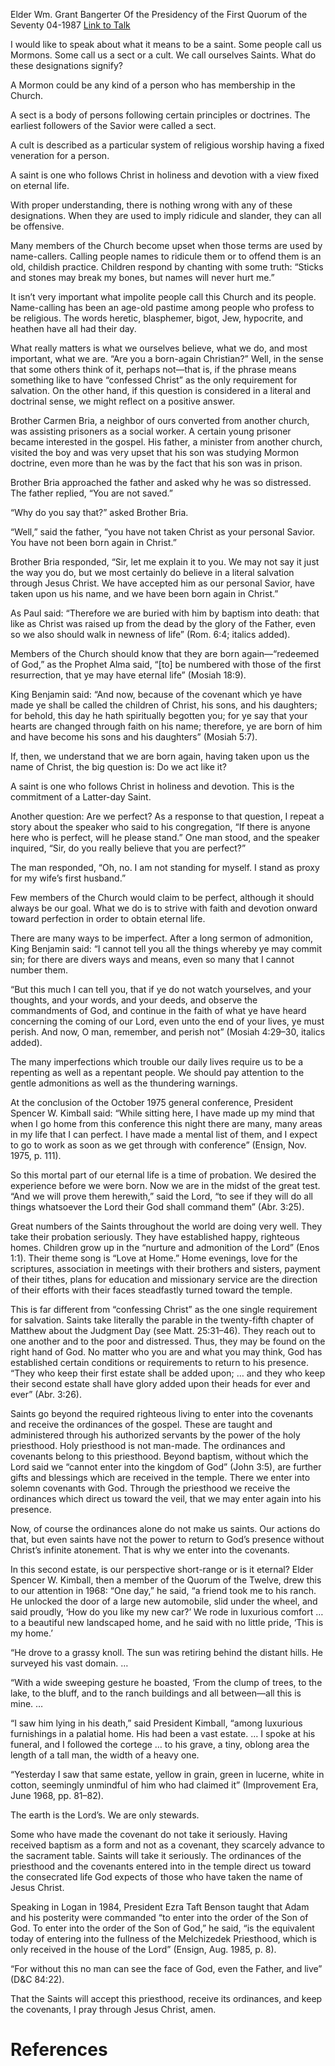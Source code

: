 Elder Wm. Grant Bangerter
Of the Presidency of the First Quorum of the Seventy
04-1987
[Link to Talk](https://www.churchofjesuschrist.org/study/general-conference/1987/04/what-it-means-to-be-a-saint?lang=eng)

I would like to speak about what it means to be a saint. Some people call us Mormons. Some call us a sect or a cult. We call ourselves Saints. What do these designations signify?

A Mormon could be any kind of a person who has membership in the Church.

A sect is a body of persons following certain principles or doctrines. The earliest followers of the Savior were called a sect.

A cult is described as a particular system of religious worship having a fixed veneration for a person.

A saint is one who follows Christ in holiness and devotion with a view fixed on eternal life.

With proper understanding, there is nothing wrong with any of these designations. When they are used to imply ridicule and slander, they can all be offensive.

Many members of the Church become upset when those terms are used by name-callers. Calling people names to ridicule them or to offend them is an old, childish practice. Children respond by chanting with some truth: “Sticks and stones may break my bones, but names will never hurt me.”

It isn’t very important what impolite people call this Church and its people. Name-calling has been an age-old pastime among people who profess to be religious. The words heretic, blasphemer, bigot, Jew, hypocrite, and heathen have all had their day.

What really matters is what we ourselves believe, what we do, and most important, what we are. “Are you a born-again Christian?” Well, in the sense that some others think of it, perhaps not—that is, if the phrase means something like to have “confessed Christ” as the only requirement for salvation. On the other hand, if this question is considered in a literal and doctrinal sense, we might reflect on a positive answer.

Brother Carmen Bria, a neighbor of ours converted from another church, was assisting prisoners as a social worker. A certain young prisoner became interested in the gospel. His father, a minister from another church, visited the boy and was very upset that his son was studying Mormon doctrine, even more than he was by the fact that his son was in prison.

Brother Bria approached the father and asked why he was so distressed. The father replied, “You are not saved.”

“Why do you say that?” asked Brother Bria.

“Well,” said the father, “you have not taken Christ as your personal Savior. You have not been born again in Christ.”

Brother Bria responded, “Sir, let me explain it to you. We may not say it just the way you do, but we most certainly do believe in a literal salvation through Jesus Christ. We have accepted him as our personal Savior, have taken upon us his name, and we have been born again in Christ.”

As Paul said: “Therefore we are buried with him by baptism into death: that like as Christ was raised up from the dead by the glory of the Father, even so we also should walk in newness of life” (Rom. 6:4; italics added).

Members of the Church should know that they are born again—“redeemed of God,” as the Prophet Alma said, “[to] be numbered with those of the first resurrection, that ye may have eternal life” (Mosiah 18:9).

King Benjamin said: “And now, because of the covenant which ye have made ye shall be called the children of Christ, his sons, and his daughters; for behold, this day he hath spiritually begotten you; for ye say that your hearts are changed through faith on his name; therefore, ye are born of him and have become his sons and his daughters” (Mosiah 5:7).

If, then, we understand that we are born again, having taken upon us the name of Christ, the big question is: Do we act like it?

A saint is one who follows Christ in holiness and devotion. This is the commitment of a Latter-day Saint.

Another question: Are we perfect? As a response to that question, I repeat a story about the speaker who said to his congregation, “If there is anyone here who is perfect, will he please stand.” One man stood, and the speaker inquired, “Sir, do you really believe that you are perfect?”

The man responded, “Oh, no. I am not standing for myself. I stand as proxy for my wife’s first husband.”

Few members of the Church would claim to be perfect, although it should always be our goal. What we do is to strive with faith and devotion onward toward perfection in order to obtain eternal life.

There are many ways to be imperfect. After a long sermon of admonition, King Benjamin said: “I cannot tell you all the things whereby ye may commit sin; for there are divers ways and means, even so many that I cannot number them.

“But this much I can tell you, that if ye do not watch yourselves, and your thoughts, and your words, and your deeds, and observe the commandments of God, and continue in the faith of what ye have heard concerning the coming of our Lord, even unto the end of your lives, ye must perish. And now, O man, remember, and perish not” (Mosiah 4:29–30, italics added).

The many imperfections which trouble our daily lives require us to be a repenting as well as a repentant people. We should pay attention to the gentle admonitions as well as the thundering warnings.

At the conclusion of the October 1975 general conference, President Spencer W. Kimball said: “While sitting here, I have made up my mind that when I go home from this conference this night there are many, many areas in my life that I can perfect. I have made a mental list of them, and I expect to go to work as soon as we get through with conference” (Ensign, Nov. 1975, p. 111).

So this mortal part of our eternal life is a time of probation. We desired the experience before we were born. Now we are in the midst of the great test. “And we will prove them herewith,” said the Lord, “to see if they will do all things whatsoever the Lord their God shall command them” (Abr. 3:25).

Great numbers of the Saints throughout the world are doing very well. They take their probation seriously. They have established happy, righteous homes. Children grow up in the “nurture and admonition of the Lord” (Enos 1:1). Their theme song is “Love at Home.” Home evenings, love for the scriptures, association in meetings with their brothers and sisters, payment of their tithes, plans for education and missionary service are the direction of their efforts with their faces steadfastly turned toward the temple.

This is far different from “confessing Christ” as the one single requirement for salvation. Saints take literally the parable in the twenty-fifth chapter of Matthew about the Judgment Day (see Matt. 25:31–46). They reach out to one another and to the poor and distressed. Thus, they may be found on the right hand of God. No matter who you are and what you may think, God has established certain conditions or requirements to return to his presence. “They who keep their first estate shall be added upon; … and they who keep their second estate shall have glory added upon their heads for ever and ever” (Abr. 3:26).

Saints go beyond the required righteous living to enter into the covenants and receive the ordinances of the gospel. These are taught and administered through his authorized servants by the power of the holy priesthood. Holy priesthood is not man-made. The ordinances and covenants belong to this priesthood. Beyond baptism, without which the Lord said we “cannot enter into the kingdom of God” (John 3:5), are further gifts and blessings which are received in the temple. There we enter into solemn covenants with God. Through the priesthood we receive the ordinances which direct us toward the veil, that we may enter again into his presence.

Now, of course the ordinances alone do not make us saints. Our actions do that, but even saints have not the power to return to God’s presence without Christ’s infinite atonement. That is why we enter into the covenants.

In this second estate, is our perspective short-range or is it eternal? Elder Spencer W. Kimball, then a member of the Quorum of the Twelve, drew this to our attention in 1968: “One day,” he said, “a friend took me to his ranch. He unlocked the door of a large new automobile, slid under the wheel, and said proudly, ‘How do you like my new car?’ We rode in luxurious comfort … to a beautiful new landscaped home, and he said with no little pride, ‘This is my home.’

“He drove to a grassy knoll. The sun was retiring behind the distant hills. He surveyed his vast domain. …

“With a wide sweeping gesture he boasted, ‘From the clump of trees, to the lake, to the bluff, and to the ranch buildings and all between—all this is mine. …

“I saw him lying in his death,” said President Kimball, “among luxurious furnishings in a palatial home. His had been a vast estate. … I spoke at his funeral, and I followed the cortege … to his grave, a tiny, oblong area the length of a tall man, the width of a heavy one.

“Yesterday I saw that same estate, yellow in grain, green in lucerne, white in cotton, seemingly unmindful of him who had claimed it” (Improvement Era, June 1968, pp. 81–82).

The earth is the Lord’s. We are only stewards.

Some who have made the covenant do not take it seriously. Having received baptism as a form and not as a covenant, they scarcely advance to the sacrament table. Saints will take it seriously. The ordinances of the priesthood and the covenants entered into in the temple direct us toward the consecrated life God expects of those who have taken the name of Jesus Christ.

Speaking in Logan in 1984, President Ezra Taft Benson taught that Adam and his posterity were commanded “to enter into the order of the Son of God. To enter into the order of the Son of God,” he said, “is the equivalent today of entering into the fullness of the Melchizedek Priesthood, which is only received in the house of the Lord” (Ensign, Aug. 1985, p. 8).

“For without this no man can see the face of God, even the Father, and live” (D&C 84:22).

That the Saints will accept this priesthood, receive its ordinances, and keep the covenants, I pray through Jesus Christ, amen.

# References
